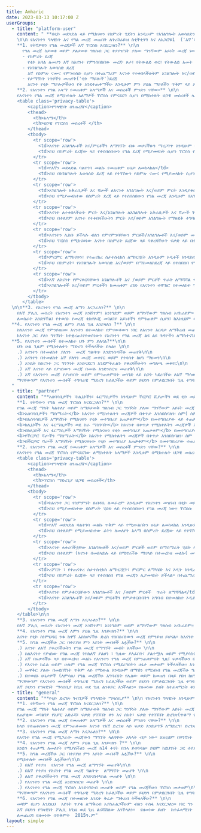 ```yaml
---
title: Amharic
date: 2023-03-13 10:17:00 Z
userGroups:
  - title: "platform-user"
    content: " **በቲኮ መደላድል ላይ የሚከናወን የስምሪት ሂደትን አንዲሁም የአገልግሎት አወሳሰድን በተመለከተ የቀረበ የግላዊነት ማሳሰቢያ**
    \n\n የእናንተን ግላዊነት እና የግል መረጃ መጠበቅ ለትሪገራይዝ ስቲችቲንግ እና ለአጋሮቹ1  ('እኛ'፣ 'የእኛ'፣ ወይም 'ለእኛ') በጣም አስፈላጊ ነው፡፡ \n\n ይህ የግላዊነት ማሳሰቢያ እኛ ምን አይነት የግል መረጃ እንደምንሰበስብ፣ ይህንን መረጃ ለምን እንደምነስበስብ እንዲሁም ማን ይህንን መረጃ እናንተ ከአገልግሎቶቻችን እና /ወይም ምርቶቻችን ተጠቃሚ ለመሆን ከተማራችሁ በኋላ ማግኘት እንደሚችል ያብራራል፡፡ በተጨማሪም የእናንተ የግል መረጃ ለምን ያህል ጊዜ መቀመጥ እንደሚችል እንዲሁም የእናንተን የግል መረጃ ከመያዝ ረገድ ምን አይነት መብቶች እንዳሏችሁ ያብራራል፡፡ \n\n የግል መረጃ ተቆጣጣሪ በመሆን የሚንቀሳቀሰው የአከባቢው የቲኮ አካል ሲሆን እኛ ስለእናንተ የምንይዘውንም መረጃ ይቆጣጠራል፡፡  የግላዊነት ማሳሰቢያውን በተመለከተ የሚቀርቡ ጥያቄዎች፣ አስተያየቶች እና ሀሳቦች የሚበረታቱ ሲሆን በኢሜል አማካኝነትም በ<privacy@triggerise.org>. ለእኛ የመረጃ ጥበቃ ኦፊሰር (DPO) ሊላኩ ይገባል፡፡ \n\n 
    **1. የትኛዎቹን የግል መረጃዎች እኛ ፕሮሰስ እናደርጋለን?** \n\n 
      የግል መረጃ ከታወቀ ወይም ያልታወቀ ግለሰብ ጋር ተያያዠነት ያለው ማንኛውም አይነት መረጃ ነው፡፡ የተለያዩ የተሰበሰበ መረጃ አካላት የተወሰነ ግለሰብን ለመለየት የሚያስችሉበት ጊዜ የግል መረጃን ያዋቅራሉ፡፡ ከዚህ በመቀጠል እኛ እርስዎ በሚሰማሩበት  እንዲሁም እኛ በምናስተዳድረው የቲኮ መደላድል አማካኝነት አገልግሎቶችን እና/ወይም ምርቶችን በምትቀበሉበት ጊዜ የምንሰበስባቸውን የተለያዩ የግል መረጃ አይነቶች ማየት ትችላላችሁ፡፡ \n\n
      - የስምሪት ደረጃ
        የቲኮ አባል ለመሆን እኛ ከእናንተ የምንሰበስበው መረጃ፡ ጾታ፣ የትውልድ ወር፣ የትውልድ አመት እና ስልክ ቁጥር ናቸው፡፡ (ይህ መረጃ ካላችሁ እና መረጃውን ለማቅረብ ከመረጣችሁ) \n\n
      - የአገልግሎት አወሳሰድ ደረጃ
        እኛ የድምጽ ናሙና የምንወስድ ሲሆን በተጨማሪም እናንተ የተቀበላችሁትም አገልግሎት እና/ወይም ምርት አይነት ይህ ከተከናወነበት ቀን ጋር እንዲሁም ምርት እና/ወይም አገልግሎቱን ካቀረበው አገልግሎት አቅራቢ ጋር እንመዘግባለን፡፡ \n\n
      - የታማኝነት ነጥቦችን መጠየቅ('ቲኮ ማይሎች')ደረጃ
        እናንተ የቲኮ ማይሎቻችሁን የት እንደተጠቀማችሁ እንዲሁም ምን ያህል ማይለችን ጥቅም ላይ እንዳዋላችሁ ፕሮሰስ እናደርጋለን፡፡\n\n
    **2. የእናንተን የግል አላማ የመጠቀም አላማዎች እና መሰረቶች ምንድን ናቸው፡፡** \n\n
    የእናንተን የግል መረጃ ለሚከተሉት አለማዎች ፕሮሰስ የምናደርግ ሲሆን በሚከተሉት ህጋዊ መሰረቶች ላይ በተመረኮዘ መልኩም እንጠቀማለን፡፡ \n\n
    <table class='privacy-table'>
        <caption>የግላዊነት ሰንጠረዥ</caption>
        <thead>
          <th>አላማ</th>
          <th>ህጋዊ የፕሮሰስ መሰረቶች </th>
        </thead>
        <tbody>
          <tr scope='row'>
            <td>እናንተ አገልግሎቶች እና/ምርቶችን ለማግኘት ብቁ መሆናችሁን ማረጋገጥ እንዲሁም በቲኮ መደላደል ላይ የእናንተን መዝገብ ለመፍጠር </td>
            <td>ይህ በስምሪት ደረጃው ላይ የተሰበሰበውን የግል ደረጃ የሚያመላክት ሲሆን ፕሮሰስ የማድረግ ተግባሩም የሚከናወነው በእናንተ ፍቃድ አንዲሁም በእኛ ትክክለኛ ፍላጎት ላይ በተመረኮዘ መልኩ ነው፡፡</td>
          </tr>
          <tr scope='row'>
            <td>የእኛን መደላድል ባልተገባ መልኩ የመጠቀም ሁኔታ ለመከላከል</td>
            <td>ይህ በአገልግሎት አወሳሰድ ደረጃ ላይ የተገኘውን የድምጽ ናሙና የሚያመላክት ሲሆን፤ በተጨማሪም የአገልግሎት አወሳሰድ ቁጥጥር እንዲሁም የቲኮ ማይል ደረጃን የማስመለስ ሁኔታን ያመላክታል፤ ይህም ያልተገባ የአጠቃቀም ሁኔታዎችን ለመለየት ነው፡፡ ይህ ፕሮሰስ የሚከናወነው በእኛ ትክክለኛ/አግባብነት ያለው ፍላጎት ላይ በተመረኮዘ መልኩ ነው፡፡</td>
          </tr>
          <tr scope='row'>
            <td>አገልግሎት አቅራቢዎች እና ሻጮች ለእናንተ አገልግሎት እና/ወይም ምርት እንዲያቀርቡላችሁ ማስቻል፡፡</td>
            <td>ይህ የሚያመላክተው በስምሪት ደረጃ ላይ የተሰበሰበውን የግል መረጃ እንዲሁም በአገልግሎት አወሳሰድ ላይ የተሰበሰበውን የግል መረጃ እና/ወይም የማስመለስ ደረጃ(ዎች) ነው፡፡ ይህ ፕሮሰስ የሚከናወነው በእኛ ትክክለኛ/አግባብነት ያለው ፍላጎት ላይ በተመረኮዘ መልኩ ነው፤፡</td>
          </tr>
          <tr scope='row'>
            <td>እናንተ ለተቀበላችሁት ምርት እና/አገልግሎት ለአገልግሎት አቅራቢዎች እና ሻጮች ገንዘብ ተመላሽ ለማድረግ</td>
            <td>ይህ በተለይም እናንተ የተቀበላችሁትን ምርት እና/ወይም አገልግሎት የማጽደቅ ተግባርን ያመላክታል፡፡ ይህ ፕሮሰስ የሚከናወነው በእኛ ትክክለኛ/ አግባብነት ያለው ፍላጎት ላይ እንዲሁም ከአገልግሎት አቅራቢዎ እና ሻጮች ዘንድ ውል ለመፈጸም የሚኖረውን አስፈላጊ እርምጃ በማገናዘብ ነው፡፡</td>
          </tr>
          <tr scope='row'>
            <td>እናንተን ሊስቡ ይችላሉ ብለን የምናምንባቸውን ምርቶች/አገልግሎቶች እና/ወይም መረጃዎች ለማስተዋወቅ</td>
            <td>ይህ ፕሮሰስ የሚከናወነው እናንተ በስምሪት ደረጃው ላይ ባቀረባችሁት ፍቃድ ላይ በተመረኮዘ መልኩ ነው፡፡ የማስተዋወቂያ መልእክቶችን እና/ጥሪዎችን መቀበል እናንተ አገልግሎቶች አና/ወይም ምርቶች ለማግኘት ብቁ እንድትሆኑ መስፈርት አይደለም፡፡ እንዲሁም እናንተ ከፈለጋችሁ በዚህ ላይ ሀሳባችሁን ከቀየራችሁ የሚከተሉትን ማድረግ ትችላላችሁ፡ (1) 'አቁም' የሚለውን መልእክት በማናቸውም እናንተ ለመሰማራት የተጠቀማችኋቸው አጭር ኮድ ቁጥሮች ላይ መላክ፤ (2)፤ እናንተን በቲኮ መደላድል ላይ ለማሰማራት ያተዛችሁን አሰባሳቢ ማግኘት እና ማሳወቅ፤ (3) ያጋራናቸው ቁጥሮች ላይ በቀጥታ ለእኛ መደወል (4) 'አቁም' የሚል መልእክት በዋትሳፕ መላክ ወይም  (5) በ<a href='mailto:privacy@triggerise.org' target='_blank' rel='noopener noreferrer'>privacy@triggerise.org</a>ላይ ለእኛ መልእክት መላክ</td>
          </tr>
          <tr scope='row'>
            <td>ምርምር ለማከናወን፣ የተጠናከረ ስታተስቲክስ ለማዘጋጀት እንዲሁም ኦዲቶች እንዲከናወኑ</td>
            <td>ይህ በስምሪት፣ የአገልግሎት አወሳሰድ እና/ወይም በማስመለስደረጃ ላይ የተሰበሰበ የግል መረጃን ለያመላክት ይችላል፡፡ ይህ ፕሮሰስ የሚከናወነው እኛ ለለጋሾቻችን ሪፖርት ማድረግ እንድንችል ባለን ትክክለኛ/አግባብነት ያለው ፍላጎት ላይ በተመረኮዘ መልኩ እንዲሁም ለህዝብ የጤና ባለስልጣናት ሪፖርት ለማድረግ ባለብን ህጋዊ ግዴታ እንዲሁም አጠቃላይ የጤና ጥበቃ አቅርቦት ለሰፊው ህዝብ እንዲመቻች የሚከናወነውን ሂደት ለመደገፍ ባለብን ግዴታ መሰረት ነው፡፡ ለለጋሾች እንዲሁም ለህዝብ ጤና ባለስልጣናት የምናቀርባቸው ሪፖርቶች የተጠናቀረ መረጃን የሚሰጡ ሲሆን በስታተስቲኮቹ ላይም ስም አይገለጽም፡፡ እኛ የሰበሰብነውን መረጃ ሀሳቦችን ለማግኘት ከተነተንን፣ ይህ የግል መረጃም ሊተነተን ይችላል፡፡ የፕሮሰስ ህጋዊ መሰረት የስታስቲክስ እና ሳይንሳዊ ምርምር አላማን የተከተለ ነው፡፡</td>
          </tr>
          <tr scope='row'>
            <td>እኛ ለእናንተ የምናቀርባቸውን አገልግሎቶች እና /ወይም ምርቶች ጥራት ለማሻሻል </td>
            <td>አገልግሎቶች እና/ወይም ምርቶችን ከመጠቀም ረገድ የእናንተን ተሞክሮ በተመለከተ ግብረመልሳችሁን ለማግኘት ከእናንተ ጋር ግንኙኘት ልናደርግ እንችላለን፡፡ ይህ ፕሮሰስ የሚከናወነው በእኛ ትክክለኛ/አግባብነት ያለው ፍላጎት ላይ በተመረኮዘ መልኩ ነው፡፡</td>
          </tr>
        </tbody>
      </table>
  \n\n**3. የእናንተን የግል መረጃ ለማን እናጋራለን?** \n\n
    በእኛ ፖሊሲ መሰረት የእናንተን መረጃ አንሸጥም፣ አንነግድም ወይም ለማንኛውም ግለሰብ አናከራይም፡፡ በእኛ መመሪያዎች መሰረት ከሚሰሩ እንዲሁም ይፋ ያለማድረግ ስምምነት እና/ወይም የመረጃ ፕሮሰስ ስምምነቶችን ከፈጸሙ አካላት ውጪ ለማንኛውም አካል የግል መረጃን አናጋራም፡፡ እንደዚህ አይነት አካላት በለጋሾቻችን ወይም በእኛ ስም ለሚሰራ ኦዲተር ለምሳሌ ማጣቀሻ ሊያቀርቡ ይችላሉ፡፡ በአጠቃለይ  ማንኛውንም አይነት የግል መረጃ የማግኘት መብት በጥብቅ ለማወቅ አስፈላጊ በመሆን አሰራር ላይ የተገደበ ነው፡፡ የእኛ ሰራተኞች እንዲሁም ከእኛ ጋር መስተጋብር የሚፈጥሩ ሶስተኛ ወገኖች ላይ የሚስጥራዊነት እንዲሁም ይፋ ያለማድረግ ስምምነቶች ገዢ ሆነው ተፈጻሚ ይደረጋሉ፡፡\n\n
    ለመስራት እንድንችል፤ የተወሰኑ የመረጃ ቴክኖሎጂ መገልገያ አይነቶችን የምንጠቀም ሲሆን፤ ከእነዚህም ውስጥ የተወሰኑት በክላውድ ላይ የተመረኮዙ ናቸው፡፡  የመረጃ ጥበቃ እንዲሁም ደህንነትን በተመለከተ ከፍተኛ የኢንዱስትሪ ደረጃን የሚያሟሉ እና የሚያረጋግጡ መገልገያዎችን ለመጠቀም መርጠናል፡፡ የቲኮ መተግበሪያን ከመጠቀም ጋር የተያያዘ መረጃ የሚከማቸው በተመሰጡሩ ክላውድ ላይ የተመረኮዙ እና በአማዞን የድር አገልግሎቶች (AWS) በአውሮፓ ጂኦግራፊ ክልል(አየርላንድ) ውስጥ ሆስት በሚደረጉ መደላድሎች ላይ ነው፡፡ እኛ ያስቀመጥናቸው በርካታ ሰፊ ድርጅታዊ እና የቴክኒክ እርምጃዎች አሉ፡፡ (ለምሳሌ፡ አንቲቫይረስ፣ በመረጃ ቴክኖሎጂ መሰረተልማታችን ላይ የሚከመናወን መደበኛ የስርጸት ፍተሻ)፤ እንደዚህም የእናንተን የግል መረጃ ደህንነት ለማረጋገጥ የሚከናወኑ ናቸው፡፡\n\n
  **4. የእናንተን የግል መረጃ ለምን ያህል ጊዜ እንይዛለን ?** \n\n
    ስለእናንተ መረጃ የምንይዘዘው እናንተን በተመለከተ የምናውቀውን ነገር ለእናንተ እርዳታ ለማቅረብ መጠቀም እንድንችል ወይም ወደፊት ከእናንተ ጋር እንድንሰራ ነው፡፡ ለምሳሌ እኛ አንድ አዲስ ችግርን በተመለከተ ምክር የምንሰጣችሁ ከሆነ ከእኛ መዝገቦች ላይ እናንተ ከዚህ ቀደም የነገራችሁን ሌሎች ጉዳዮች መኖራቸውን ልንመለከት እንችላለን፡፡ ይህንን መረጃ ከእናንተ ጋር በተያያዘ መጠቀም ማለት የተሻለ እርዳታ ወይም ምክር ልንሰጣችሁ እንችላለን ማለት ነው፡፡\n\n
    ከእናንተ ጋር ያለን ግንኙነት ከተቋረጠ፤የተወሰነውን የእናንተን የግል መረጃ ልዩ ልዩ ጉዳዮችን ለማስተናገድ ወይም በህጉ ላይ ወይም አግባብነት ባለው ተቆጣጣሪ አካል በሚፈለግበት ጊዜ ልንይዝ እንችላለን( ለምሳሌ የህግ፣ የሂሳብ አያያዝ ወይም የሪፖርት መስፈርቶችን ማሟላት በምንፈልግበት ጊዜ)\n\n
  **5. የእናንተን መብቶች በተመለከተ ህጉ ምን ይለናል?**\n\n
    ህጉ ሁል ጊዜም የሚከተሉትን ማድረግ ትችላላችሁ ይላል፡፡ \n\n
    .) እናንተን በተመለከተ ያለንን  መረጃ ግልባጭ እንድንሰጣችሁ መጠየቅ\n\n
    .) እናንተን በተመለከተ እኛ ያለንን መረጃ መቀየር ወይም የተሳሳተ ከሆነ ማዘመን\n\n
    .) እንዴት ከእናንተ ጋር ግንኙነት እንድናደርግ እንደምትፈልጉ ያቀረባችሁትን መግለጫ መቀየር\n\n
    .) እኛ እናንተ ላይ የያዝነውን መረጃ በሙሉ እንድንሰርዝ መጠየቅ\n\n
    .) እኛ የእናንተን መረጃ የያዝንበት ወይም የምንጠቀምበት መንገድ ላይ ስጋት ካደረባችሁ ለእኛ ማሳወቅ፤ እንዲሁም በዚህ ላይ ቅሬታ ማቅረብ የምትፈልጉ ከሆነ ለእኛ  ማሳወቅ\n\n
    ማናቸውንም የእናንተን መብቶች ተግባራዊ ማድረግ ከፈለጋችሁ ወይም ይህንን በምታደርጉበት ጊዜ ተግባራዊ የሚሆኑትን ሁኔታዎች በተመለከተ ጥያቄዎች ካሏችሁ ፤ እባካችሁን በ<privacy@triggerise.org>. ከእኛጋር ግንኙነት አድርጉ፡፡ ለሁሉም አግባብነት ያላቸው ጥያቄዎች በጥያቄዎቹ አይነት ላይ በተመረኮዘ መልኩ ከ7-14 ቀናት ውስጥ ምላሽ ለመስጠት እንሞክራለን፡፡ በተጨማሪም ብቁ በሆነ የምትኖሩበት  የሀገሪቷ 2  ብሄራዊ ባለስልጣን ዘንድ ቅሬታ የማቅረብ መብት ሊኖራችሁ ይችላል፡፡ እናንተ ለብሄራዊ ባለስልጣኑ ቅሬታ ማቅረብ የምትችሉባቸወን ሁኔታዎች በተመለከተ ተጨማሪ መረጃ ለማግኘት ተጓዳን ድረገጹን ልትመለከቱ ትችላላችሁ፡፡
  "
  - title: "partner"
    content: "**አሰባሳቢዎችን ፣ክሊኒኮችን፣ ፋርማሲዎችን እንዲሁም ችርቻሮ ሺያጮችን ወደ ቲኮ መደላድል የማምጣት እና የማለማመድ ስራን እንዲሁም ከዚያ በኋላ የሚኖር የመደላድሉ አጠቃቀምን በተመለከተ የተዘጋጀ የግላዊነት ማሳሰቢያ** \n\n የእናንተን ግላዊነት እንዲሁም የግል መረጃዎች መጠበቅ ለትሪገራይዝ ስቲችቲንግ እንዲሁም ለአጋሮቹ1('እኛ'፣ 'የእኛ' ወይም'ለእኛ') በጣም አስፈላጊ ነው፡፡ \n\n የግላዊነት ማሳሰቢያው እኛ ምን አይነት የግል መረጃ እንደምንሰበስብ፣ እነዚህን መረጃዎች ለምን እንደምንሰበስብ እንዲሁም መረጃዎቹን ማን ማግኘት እንደሚችል የሚያስረዳ ሲሆን፤ ይሀም እናንተ በቲኮ መደላድል አማካኝነት በፕሮግራሞቻችን ትግበራ ላይ ከእኛ ጋር አጋርነት ፈጥራችሁ ለመስራት ከተስማማችሁ በኋላ የሚከናወን ነው፡፡ ይህ የግላዊነት ማሳሰቢያ በተጨማሪም ለምን ያህል ጊዜ የግል መረጃ እንደሚቀመጥ እንዲሁም እናንተ ከግል መረጃችሁ አያያዝ ጋር በተያያዘ የትኛዎቹ መብቶች እንዳሏችሁ ያብራራል፡፡ \n\n እኛ ስለእናንተ የምንይዘውን የግል መረጃ በተመለከተ የመረጃ ተቆጣጣሪ ሆኖ የሚሰራው የአከባቢው የቲኮ አካል ነው፡፡ ይህንን የግላዊነት ማሳሰቢያ በተመለከተ ጥያቄዎች፣ አስተያየቶች እንዲሁም ሀሳቦች የሚበረታቱ ሲሆን  ለእኛ የመረጃ ጥበቃ ኦፊሰር (DPO) በ<privacy@triggerise.org>. ሊላኩ ይገባል፡፡\n\n
    **1. የትኛውን የግል መረጃ ፕሮሰስ እናደርጋለን?** \n\n 
    የግል መረጃ ማለት ካልተለየ ወይም ከማይታወቅ ግለሰብ ጋር ግንኙነት ያለው ማንኛውም አይነት መረጃ ማለት ነው፡፡ \n\n የተለያዩ የተሰበሰበ መረጃ አካላት የተወሰነ ግለሰብን ወደ መለየት ሊመሩን በሚችሉበት ጊዜ የግል መረጃን ያዋቅራሉ፡፡ ከዚህ በታች እኛ እናንተ በቲኮ ስነምህዳር ውስጥ በምናሰማራችሁ ጊዜ በምትጫወቱት ሚና ላይ በተመረኮዘ መልኩ የሚኖሩ የተለያዩ የግል መረጃ መደቦችን መመልከት ትችላላችሁ፡፡\n\n
    <b>አሰባሳቢዎችን ማሰማራት፡</b> ከእናንተ የሚከተሉትን መረጃዎች በቀጥታ እንሰበስባለን፡ ስም( ስምከነ አባት)፣ ስፍራ ፣ብሄራዊ መታወቂያ፣ ጾታ፣ የትውልድ ቀን፣ የሞባይል ስልክ ቁጥር እና የፊት ፎቶ ግራፍ- ፊትን ለመለየት አላማ፡፡ ሰነዶች፡ የመታወቂያ ሰነድ/ካርድ (የፊት እና የጀርባ)፣ የእርሶ ፊርማ( የእኛን የስነምግባር ህግ በምትፈርሙበት ጊዜ)\n\n
    <b>በአሰባሳቢዎች አማካኝነት የሚከናወን የቲኮ መተግበሪያ አጠቃቀም፡</b> በመተግበሪያው ላይ ተጠቃሚው የሚያከናውነው እንቅስቃሴ መዝገብ፣ የተሰማሩ ታዳጊዎች ብዛት ፣የተሰጡ የቲኮ ማይሎች ብዛት፣በየወሩ ወደ ገንዘብ የተቀየሩ የቲኮ ማይል መጠኖች\n\n
    <b>ክሊኒኮችን እና ፋርማሲዎችን ወደ ስራ ማስገባት፡</b> ከእናንተ በቀጥታ የሚከተሉትን መረጃዎች እንሰበስባለን፡ ስም(ስም ከነአባት ስም )፣ የሞባይል ስልክ ቁጥር፣ የመታወቂያ ቁጥር፣ የስምምነት ደብዳቤው በሚፈርምበት ጊዜ የተቋሙን የተፈቀደለት ተወካይ ፈራሚ ፊርማ፣ አድራሻ፣ የM-PESA  ስም እና ቁጥር 2፡፡  በተናጠል ደግሞ የሚከተሉትነ4 እንሰበስባለን፡ የቲኮ መተግበሪያን ማግኘት የሚችሉ የተቋማት ሰራተኞች ስሞች እና ስልክ ቁጥሮች\n\n
    <b>በክሊኒኮች እና ፋርማሲዎች አማካኝነት የሚከናወን የቲኮ መተግበሪያ አጠቃቀም፡</b> በመተግበሪያው ተጠቃሚ የሚከናወን እንቅስቃሴን መመዝገብ፣ ተመላሽ የሚደረጉ የቲከ ማይሎች ብዛት\n\n
    <b>የችርቻሮ ሻጮችን ማሰማራት፡</b> ከእናንተ የሚከተሉትን መረጃዎች በቀጥታ እንሰበስባለን፡ ስም (ስም ከእነአባት ስም)፣ የሞባይል ስልክ ቁጥር፣ የመታወቂያ ቁጥር፣ የስምምነት ደብዳቤው ፊርማ፣ ስፍራ\n\n
    <b>በችርቻሮ ሻጮች አማካኝነት የሚከናወነው የቲኮ መተግበሪያ አጠቃቀም፡</b> በመተግበሪያው ተጠቃሚ ላይ እንቅስቃሴዎች ይመዘገባሉ፣ የተሰጡ የቲኮ ማይሎች፣ ተመላሽ የሚደረጉ የቲኮ ማይሎች 1አጋር ማለት በትሪገራይዝ ስቲችቲንግ የድርጅቶች ቡድን ውሰጥ የሚገኝ አካል ማለት ነው፡፡ 2M-PESA  ስም እና ቁጥር የሚያስፈልጉት በኬንያ ውስጥ ለሚከናወን ስምሪት ብቻ ነው፡፡\n\n
    **2. የእናንተን የግል መረጃ የመጠቀም አላማዎች እና መሰረቶች ምንድን ናቸው?** \n\n 
    የእናንተን የግል መረጃ ፕሮሰስ የምናደርገው ለሚከተሉት አላማዎች እንዲሁም በሚከተሉት ህጋዊ መሰረቶች ላይ በተመረኮዘ መልኩ ነው፡፡\n\n
    <table class='privacy-table'>
        <caption>የግላዊነት ሰንጠረዥ</caption>
        <thead>
          <th>አላማ</th>
          <th>ፕሮሰስ ማድረጊያ ህጋዊ መሰረቶች</th>
        </thead>
        <tbody>
          <tr scope='row'>
            <td>ከእናንተ ጋር የስምምነት ደብዳቤ ለመፈረም እንዲሁም የእናንተን መዝገብ በቲኮ መደላድል ላይ ለማንቃት</td>
            <td>ይህ የሚያመላክተው በስምሪት ሂደቱ ላይ የተሰበሰበውን የግል መረጃ ነው፡፡ ፕሮሰሱ የሚከናወነው እንደአስፈላጊነቱ በቅድመ-በቅድመ ፕሮሰስ ደረጃ ላይ እንድሁም በእኛ ትክክለኛ ፍላጎት ላይ በተመረኮዘ መልኩ ነው፡፡</td>
          </tr>
          <tr scope='row'>
            <td>የእኛ መደላድል ባልተገባ መልኩ ጥቅም ላይ የሚውልበትን ሁኔታ ለመከላከል እንዲሁም ወጣት ማህበረሰቦችን በተመለከተ ያሉንን የከለላ ግዴታዎች ለማሟላት</td>
            <td>ይህ በተለይም የሚያመላክተው ፊትን ለመለየት አላማ በስምሪት ደረጃው ላይ የተገኘውን የፊት ፎቶ ግራፍ ነው፡፡ (እንዲሁም በየተወሰነ ጊዜ የሚጠየቅ ማንኛውንም አይነት ከዚህ በኋላ የሚኖር ፎቶዎች የመጫን ሁኔታን ያመላክታል )፤ በተጨማሪም ባልተገባ መልኩ የመጠቀም ሁኔታዎች ድግግሞሽን ለመለየት የሚከናወን የእንቅስቃሴዎች ቁጥጥርን ያካትታል ይህ ሂደት የሚከናወነው በእናንተ ፍቃድ እንዲሁም ህጋዊ የሆነ ፍላጎት በሚኖርበት ጊዜ የመደላድሉን ያልተገባ አጠቃቀም ለመከላከል እንዲሁም ወጣት ሰዎች ላይ የሚኖረንን የከለላ ግዴታ ለማሟላት ነው፡፡</td>
          </tr>
          <tr scope='row'>
            <td>እናንተ ላቀረባችኋቸው አገልግሎቶች እና/ወይም ምርቶች ወይም በማሰማራት ሂደት ላይ ለደገፋችኋቸው ግለሰቦች ገንዘብ ተመላሽ ማድረግ እንድንችል</td>
            <td>ይህ በተለይም (እናንተ በመደላድሉ ላይ በሚኖራችሁ ሚናላይ በተመረኮዘ መልኩ( መዝገቦችን እንዲሁም እናንተ ያቀረባችኋቸውን እና/ወይም ምርቶች ማጽደቂያ ወይም ደግሞ ለእናንተ የተሰጧችሁን የቲኮ ማይሎች ብዛት ያመላክታል፡፡ ይህ ሂደት የሚከናወነው  ለውል አፈጻጸም አስፈላጊ ደረጃ በመሆን፤ እንዲሁም በእኛ ትክክለኛ ፍላጎት መሰረት ነው፡፡</td>
          </tr>
          <tr scope='row'>
            <td>ሪፖርት ፣ የተጠናቀረ ስታተስቲክስ ለማዘጋጀት፣ ምርምር ለማካሄድ እና ኦዲት እንዲፈጸም ለማድረግ </td>
            <td>ይህ በስምሪት ደረጃው ላይ የተሰበሰበ የግል መረጃን ሊያመላክት ይችላል፡፡ በተጨማሪም በአገልግሎት አቅርቦት እና/ወይም  የቲኮ ማይሎችን በማስመለስ ደረጃ ላይ ሊከናወን ይችላል፡፡ ይህ ፕሮሰስ እኛ ለጋሾቻችን ሪፖርት የማድረግ ትክክለኛ ፍላጎታችን ላይ በተመረኮዘ መልኩ የሚከናወን ሲሆን የህዝብ የጤና ባለስልጣናት ሪፖርት ለማድረግ እንዲሁም  ከጤና ጥበቃ ረገድ ሁሉን አካታች ፍቃድ የሚኖርበትን ሂደት ለመደገፍ ሊከናወን ይችላል፡፡  እኛ ለለጋሾች እና የጤና ባለስልጣናት የምናቀርባቸው ሪፖርቶች የተጠናቀረ መረጃን የሚያቀርቡ ሲሆን ስታትስቲክሶቹን ስም የማያካትቱ ይሆናሉ፡፡ እኛ ሀሳቦችን ለማግኘት የሰበሰብነውን መረጃ የምንተነትን ከሆነ፤ የግል መረጃዎቹ የሚተነተኑ እንዲሁም የፕሮሰሱ ህጋዊ መሰረት በስታስቲክስ እና ሳይንሳዊ ጥናት አለማዎች ላይ የተመረኮዘ ሊሆን ይችላል፡፡</td>
          </tr>
          <tr scope='row'>
            <td>እናንተ የምታቀርቧቸውን አገልግሎቶች እና /ወይም ምርቶች  ጥራት ለማሻሻል</td>
            <td>እናንተ አገልግሎቶች እና/ወይም ምርቶችን የምታቀርቡበትን አግባብ በተመለከተ ኦዲቶችን እንድታከናውኑ ልንጠይቃችሁ እንችላለን፡፡ ፕሮሰሱ የሚከናወነው በእኛ ምክንያታዊ ፍላጎቶች ላይ በተመረኮዘ መልኩ ነው፡፡</td>
          </tr>
        </tbody>
    </table>\n\n
    **3. የእናንተን የግል መረጃ ለማን እናጋራለን?** \n\n
    በእኛ ፖሊሲ መሰረት የእናንተን መረጃ አንሸጥም፣ አንነግድም ወይም ለማንኛውም ግለሰብ አናከራይም፡፡ በእኛ መመሪያዎች መሰረት ከሚሰሩ እንዲሁም ይፋ ያለማድረግ ስምምነት እና/ወይም የመረጃ ፕሮሰስ ስምምነቶችን ከፈጸሙ አካላት ውጪ ለማንኛውም አካል የግል መረጃን አናጋራም፡፡ እንደዚህ አይነት አካላት በለጋሾቻችን ወይም በእኛ ስም ለሚሰራ ኦዲተር ለምሳሌ ማጣቀሻ ሊያቀርቡ ይችላሉ፡፡ በአጠቃለይ  ማንኛውንም አይነት የግል መረጃ የማግኘት መብት በጥብቅ ለማወቅ አስፈላጊ በመሆን አሰራር ላይ የተገደበ ነው፡፡ የእኛ ሰራተኞች እንዲሁም ከእኛ ጋር መስተጋብር የሚፈጥሩ ሶስተኛ ወገኖች ላይ የሚስጥራዊነት እንዲሁም ይፋ ያለማድረግ ስምምነቶች ገዢ ሆነው ተፈጻሚ ይደረጋሉ፡፡\n\n ለመስራት እንድንችል፤ የተወሰኑ የመረጃ ቴክኖሎጂ መገልገያ አይነቶችን የምንጠቀም ሲሆን፤ ከእነዚህም ውስጥ የተወሰኑት በክላውድ ላይ የተመረኮዙ ናቸው፡፡  የመረጃ ጥበቃ እንዲሁም ደህንነትን በተመለከተ ከፍተኛ የኢንዱስትሪ ደረጃን የሚያሟሉ እና የሚያረጋግጡ መገልገያዎችን ለመጠቀም መርጠናል፡፡ በስምሪት አላማዎቻችን ላይ የምንሰበስበው መረጃ በተመሰጠረ የደንበኛ ግንኙነት አመራር('CRM') መገልገያ ላይ የሚቀመጥ ሲሆን ይሀም በአውሮፓ የጂኦግራፊ ክልል (ጀርመን) ውሰጥ ሆስት የሚደረግ ነው፡፡ የቲኮ መተግበሪያን ከመጠቀም ጋር የተያያዘ መረጃ የሚከማቸው በተመሰጡሩ ክላውድ ላይ የተመረኮዙ እና በአማዞን የድር አገልግሎቶች (AWS) በአውሮፓ ጂኦግራፊ ክልል(አየርላንድ) ውስጥ ሆስት በሚደረጉ መደላድሎች ላይ ነው፡፡ እኛ ያስቀመጥናቸው በርካታ ሰፊ ድርጅታዊ እና የቴክኒክ እርምጃዎች አሉ፡፡ (ለምሳሌ፡ አንቲቫይረስ፣ በመረጃ ቴክኖሎጂ መሰረተልማታችን ላይ የሚከመናወን መደበኛ የስርጸት ፍተሻ)፤ እንደዚህም የእናንተን የግል መረጃ ደህንነት ለማረጋገጥ የሚከናወኑ ናቸው፡፡ \n\n
    **4. የእናንተን የግል መረጃ ለምን ያህል ጊዜ እንይዛለን?** \n\n
    እናንተ የቲኮ ስነምህዳር ንቁ ከዋኝ እስከሆናችሁ ድረስ የሰበሰብነውን መረጃ የምንይዝ ይሆናል፡፡ ከእናንተ ጋር ያለን ግንኙነት ከተቋረጠ፤የተወሰነውን የእናንተን የግል መረጃ ልዩ ልዩ ጉዳዮችን ለማስተናገድ ወይም በህጉ ላይ ወይም አግባብነት ባለው ተቆጣጣሪ አካል በሚፈለግበት ጊዜ ልንይዝ እንችላለን( ለምሳሌ የህግ፣ የሂሳብ አያያዝ ወይም የሪፖርት መስፈርቶችን ማሟላት በምንፈልግበት ጊዜ\n\n
    **5. ከግል መረጃችሁ ጋር በተያያዘ ምን አይነት መብቶች አሏችሁ?** \n\n
    .) እናንተ ለእኛ ያቀረባችሁትን የግል መረጃ የማግኘት መብት አላችሁ፡፡ \n\n
    .) ስለእናንተ የያዝነው የግል መረጃ ትክክለኛ ያልሆነ ፣ ጊዜው ያለፈበት፣ ያልተሟላ ወይም የሚያሳስት ከሆነ፤ እኛ እንድናስተካክለው ልትጠይቁን ትችላላችሁ \n\n
    .) እኛ በፍቃዳችሁ ላይ በተመረኮዘ መልኩ የእናንተን የግል መረጃ በምንጠቀምበት ጊዜ፤ ፍቃዳችሁን በማንኛውም ጊዜ ማንሳት ትችላላችሁ፡፡  \n\n
    .) የእናንተ ከፊል ወይም ሁሉም የግል መረጃ ፕሮሰስ የሚደረግበትን ሁኔታ መቃወም ትችላላችሁ፡፡ እንዲሁም ይህንን ካደረጋችሁ እኛ የሚኖረን ትክክለኛ ፍላጎት በእናንተ ፍላጎት ላይ የበላይነት አለው ወይም የለውም የሚለውን እስከምናረጋግጥ ድረስ ፕሮሰሱን የምንገድብ ይሆናል፡፡ \n\n
    .) መዋቅር ያለው በመደበኛነት ጥቅም ላይ የሚውል እንዲሁም በማሽን የሚነበብ የግል መረጃችሁ ግልባጭን መጠየቅ ትችላላችሁ፡፡\n\n
    .) በተወሰኑ ሁኔታዎች (ለምሳሌ፡ የግል መረጃችሁ አግባብነት የሌለው ወይም ከመጠን በላይ የበዛ ከሆነ) የእናንተን የግል መረጃ እንድንሰርዝ ልትጠይቁን ትችላላችሁ፡፡  \n\n
    ማናቸውንም የእናንተን መብቶች ተግባራዊ ማድረግ ከፈለጋችሁ ወይም ይህንን በምታደርጉበት ጊዜ ተግባራዊ የሚሆኑትን ሁኔታዎች በተመለከተ ጥያቄዎች ካሏችሁ ፤ እባካችሁን በ<privacy@triggerise.org>. ከእኛጋር ግንኙነት አድርጉ፡፡ የምንቀበላቸውን ማናቸውንም ቅሬታዎች በመመርመር ምላሽ የምንስጥባቸው ይሆናል፡፡ በተጨማሪም ብቁ በሆነ በምትኖሩበት የሀገሪቷ 3  ብሄራዊ ባለስልጣን ዘንድ ቅሬታ የማቅረብ መብት ሊኖራችሁ ይችላል፡፡ እናንተ ለብሄራዊ ባለስልጣኑ ቅሬታ ማቅረብ የምትችሉባቸወን ሁኔታዎች በተመለከተ ተጨማሪ መረጃ ለማግኘት ተጓዳን ድረገጹን ልትመለከቱ ትችላላችሁ፡፡ \n\n
    እኛ ይህንን የግላዊነት ማሳሰቢያ ከጊዜ ወደ ጊዜ ልንቀይር እንችላለን፡፡ የዘመነው ይዘት ከተፈጻሚነት ቀኑ ጋር በእኛ ድረገጽ ላይ ይለጠፋል፡፡ \n\nለመጨረሻ የዘመነው በህዳር 2015ዓ.ም"
  - title: "general"
    content: "**የቲኮ ድረገጽ ጎብኚዎች የግላዊነት ማሳሰቢያ** \n\n የእናንተን ግላዊነት እንዲሁም የግል መረጃዎች መጠበቅ ለትሪገራይዝ ስቲችቲንግ እንዲሁም ለአጋሮቹ1('እኛ'፣ 'የእኛ' ወይም'ለእኛ') በጣም አስፈላጊ ነው፡፡ \n\n የግላዊነት ማሳሰቢያው እናንተ የእኛን ድረገጽ ስትጎበኙ  እኛ ምን አይነት የግል መረጃ እንደምንሰበስብ እና እንደምንጠቀም ያስረዳል፡፡ እኛ እናንተን በተመለከተ የምንይዘው የግል መረጃ ተቆጣጣሪዎች ነን፡፡ ከዚህም ረገድ የመረጃውን ጥራት፣ ሚስጥራዊነት፣ ምሉእነት እንዲሁም ተደራሽነት ማረጋገጥ የእኛ ሀላፊነት ሲሆን የእናንተን መረጃ ሳይፈቀድለት የሚያገኝ አካል፣ የሚከናወን አጠቃቀም ወይም ይፋ የማድረግ ሁኔታ እንዳይኖር ለመጠቀበቅም የቴክኒክ እና አደረጃጀታዊ እርምጃዎች አስቀምጠናል፡፡\n\n ይህንን የግላዊነት ማሳሰቢያ በተመለከተ ጥያቄዎች፣ አስተያየቶች እንዲሁም ሀሳቦች የሚበረታቱ ሲሆን  ለእኛ የመረጃ ጥበቃ ኦፊሰር (DPO) በ<privacy@triggerise.org>. ሊላኩ ይገባል፡፡\n\n
    **1. የትኛውን የግል መረጃ ፕሮሰስ እናደርጋለን?** \n\n 
    የግል መረጃ ማለት ካልተለየ ወይም ከማይታወቅ ግለሰብ ጋር ግንኙነት ያለው ማንኛውም አይነት መረጃ ማለት ነው፡፡ የተለያዩ የተሰበሰበ መረጃ አካላት የተወሰነ ግለሰብን ወደ መለየት ሊመሩን በሚችሉበት ጊዜ የግል መረጃን ያዋቅራሉ፡፡ እናንተ የእኛን ድረገጽ በምትጎበኙበት ጊዜ በሙሉ የሚከተሉትን እንሰበስባለን፡፡ \n\n
    የጠያቂው መገልገያ የአይፒ አድራሻ፣ ፍቃድ ያገኘበት ቀን እና ሰአት፣ ፍቃድ የተገኘበት ድረገጽ(ጥቆማ የያደረገው URL)፣ የተጠየቀው መዝገብ ስም እና URL ጥቅም ላይ የዋለው ብራውዘር እንዲሁም ተግባራዊ በሚሆንበት ጊዜ የእናንተ መገልገያ ኦፕሬቲንግ ሲስተም እና የፍቃድ ሰጪው መለያ፡፡ከዚህም በተጨማሪ እናንተ ፍቃዳችሁን እስከሰጣችሁ ደረስ ለትንተና ኩኪስ እንጠቀማለን፡፡ እነዚህ ኩኪስ የሚከተሉትን ይከታተላሉ፡ አማካኝ የተሳትፎ ጊዜ፣ አጠቃላይ እይታ፣ የእያንዳንዱ ገጽ እይታ፣ በጊዜ ሂደት ያለ እንቅስቃሴ፣ የእያንዳንዱ ሀገር  እና ከተማ ተጠቃሚ፡፡ በድረገጻችን ላይ በሚገኘው ቅጽ አማካኝነት ከእኛጋር ግንኙነት ለማድረግ ከወሰናችሁ፤ እናንተ በዚያ ላይ ያስቀመጣችሁትን  መረጃም እንሰበስባለን፡፡\n\n
    **2. የእናንተን የግል መረጃ የመጠቀም አላማዎች እና መሰረቶች ምንድን ናቸው?** \n\n 
    ከላይ የተጠቀሰውን መረጃ የምንጠቀመው እናንተ የእኛ ድረገጽ ላይ ፍቃድ እንድታገኙ ለማድረግ፣ ድረገጹ በቀላሉ ግንኙነት  መፍጠር እንደሚችል፣ በተሳለጠ መልኩ እንደሚሰራ እና ለአጠቃቀም ምቹ እንደሆነ ለማረጋገጥ፣ የሲስተሙን ደህንነት እና መረጋጋት ለመተንተን እንዲሁም አፈጻጸምን ብሎም የተተቃሚን ተሞክሮ ለማመቻቸት ነው፡፡ እናንተ የግንኙኘት ዝርዝሮቻችሁን ካቀረባችሁልን እነዚህን ዝርዝሮች ከእናንተ ጋር ለመገናኘት ልንጠቀም እንችላለን፡፡  የእኛ ድረገጽ በአግባቡ መስራት፣ ደህንነት እንዲሁም ማሻሻያ እኛ ቀጣይነት ባለው መልኩ ምቹ የሆነ ተሞክሮ ድረገጻችን በሚጎበኝበት ጊዜ ለማቅረብ ባለን ፍላጎት መሰረት የሚረጋገጡ ናቸው፡፡  የእኛ የግንኙነት ዝርዝሮች አጠቃቀም የድረገጽ ቅጹን ለመሙላት በፍቃደኝነት ላይ በተመረኮዘ መልኩ በምትወስኑበት ጊዜ በምናገኘው ፍቃድ ላይ የተመረኮዘ ነው፡፡\n\n
    **3. የእናንተን የግል መረጃ ለማን እናጋራለን?** \n\n
    የእናንተ የግል መረጃ የሚጋራው መረጃውን ማግኘት ላለባቸው አካላት ብቻ ነው፡፡ እነዚህም በዋነኛነት የእኛ የድረገጽ መሀንዲሶች ቡድን ውስጥ የሚገኙ ናቸው፡፡ በውጪ ደግሞ  የእኛን የቴክኒክ እና የመሰረተ ልማት አጋሮች ሊያመላክት ይችላል፡፡ የግል መረጃን ለሌሎች በምናጋራበት ጊዜ የውል ማመቻቻዎችን እናስቀምጣለን (የመረጃ ፕሮሰስ ስምምነት እና/ወይም ይፋ ያለማድረግ ስምምነትን የሚያካትት ውል )፤ ይህም የግል መረጃን ለመጠበቅ የሚቀመጥ ነው፡፡ እኛ የግል መረጃ ይፋ የማድረግ ፍቃድ ካላቸው ባለስልጣን ሶስተኛ ወገኖች ጥያቄ ከቀረበልን፤ይህንን ጥያቄ ተከትለን የምንሰራው ተግባራዊ በሆነ የመረጃ ጥበቃ ህግ መሰረት መረጃውን ማቅረብ በሚፈቀድልን ጊዜ ነው፡፡ የእኛ ድረገጽ 'ኩኪስ' የሚጠቀም ሲሆን ይህንንም በተመለከተ የእኛ የኩኪስ ፖሊሲ ላይ በዚህ ውስጥ ተጨማሪ መረጃ ማግኘት ትችላላችሁ፡፡\n\n
    **4. የእናንተን የግል መረጃ ለምን ያህል ጊዜ እንይዛለን ?** \n\n
    አንድን ተጠቃሚ ለመለየት የሚያስችለን መረጃ ከ14 ቀናት በኋላ ይወገዳል፡፡ ይህም ከደህንነት ጋር ተያያዥነት ያለው ማንኛውም አይነት ክስተት (ለምሳሌ የDDoS ጥቃት)እስካልተፈጠረ ድረስ ነው፡፡ ከደህንነት ጋር ተያያዥነት ያለው ክስተት ካለ ፣ የሰርቨር መዝገብ ሰነዶች ከደህንነት ጋር ተያያዥነት ያለው ክስተት እስከሚወገድ እና ሙሉ በሙሉ እስከሚስተካከል ድረስ ይቀመጣሉ፡፡\n\n
    **5. ከግል መረጃችሁ ጋር በተያያዘ ምን አይነት መብቶች አሏችሁ?** \n\n
    የሚከተሉት መብቶች አሏችሁ፡፡\n\n
    .) በእኛ የተያዘ  የእናንተ የግል መረጃ ለማግኘት መጠየቅ\n\n
    .) በእኛ የተያዘ የእናንተ የግል መረጃ ግልባጭ  ለማግኘት መጠየቅ \n\n
    .) ለእኛ ያቀረባችሁትን የግል መረጃ እንድናስተካክል መጠየቅ \n\n
    .) የእናንተን የግል መረጃ እንድንሰርዝ መጠየቅ \n\n
    .) የእናንተን የግል መረጃ ፕሮሰስ እንድንገድብ መጠየቅ ወይም የግል መረጃችሁን ፕሮሰስ መቃወም\n\n
    ማናቸውንም የእናንተን መብቶች ተግባራዊ ማድረግ ከፈለጋችሁ ወይም ይህንን በምታደርጉበት ጊዜ ተግባራዊ የሚሆኑትን ሁኔታዎች በተመለከተ ጥያቄዎች ካሏችሁ ፤ እባካችሁን በ<privacy@triggerise.org>. ከእኛ ጋር ግንኙነት አድርጉ፡፡ ለሁሉም አግባነት ያላቸው ጥያቄዎች በ14 የካላንደር ቀናት ውስጥ ምላሽ ለመስጠት እንሞክራለን፡፡ የእናንተ ጥያቄ በተለየ መልኩ ውስብስብ ከሆነ ወይም በርካታ ጥያቄዎችን ከጠየቃችሁ ከዚህ በላይ ጊዜ ሊወስድብን ይችላል፡፡ ነገር ግን በዚህ ጊዜ ለእናንተ በማሳወቅ አዳዲስ መረጃዎችን የምንሰጣችሁ ይሆናል፡፡\n\n
    **6. የእናንተን የግል መረጃ በተመለከተ እንዴት ቅሬታ ማቅረብ ትችላላችሁ?** \n\n
    መቼም ቢሆን እንደዚህ  አይነት ጥያቄ ለማቅረብ አያስፈልጋችሁም ብለን ተስፋ እናደርጋለን፡፡ ነገር ግን እኛ የግል መረጃ የምንጠቀምበትን ሁኔታ በተመለከተ 	ቅሬታ ማቅረብ ከፈለጋችሁ፤እባካችሁን የቅሬታችሁን ዝርዝር በ<privacy@triggerise.org>. ላይ ላኩልን፡፡ የምንቀበለውን ማንኘውንም አይነት ቅሬታ መርምረን ምላሽ እንሰጥበታለን፡፡ በተጨማሪም እናንተ በምትኖሩበት ሀገር 2 ው ስጥ በሚገኝ ብቁ ብሄራዊ ባለስልጣን ዘንድ ቅሬታ የማቅረብ መብት ሊኖራችሁም ይችላል፡፡ እናንተ ቅሬታ ልታቀርቡ የምትችሉባቸውን ሁኔታዎች በተመለከተ ተጨማሪ መረጃ ለማግኘት ተጓዳኝ ድረገጽ ልትጎበኙ ትችላላችሁ፡፡\n\n
    እኛ ይህንን የግላዊነት ፖሊሲ ከጊዜ ወደ ጊዜ ልናሻሽለው እንችላለን፡፡  የዘመነው ይዘት  ከተፈጻሚነት ቀኑ ጋር በድረገጻችን ላይ ይለጠፋል፡፡\n\n
    ለመጨረሻ የዘመነው በጥቅምት  2015ዓ.ም"
layout: simple
---
```



